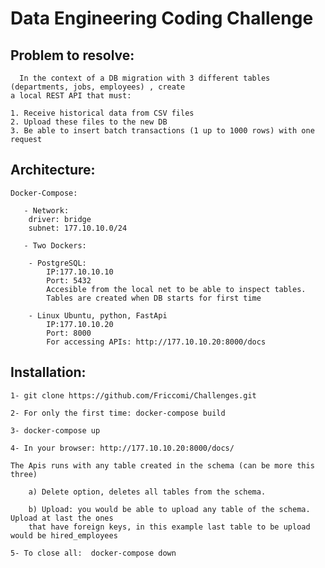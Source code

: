 # Data Engineering Coding Challenge


## Problem to resolve:

	  In the context of a DB migration with 3 different tables (departments, jobs, employees) , create
	a local REST API that must:

	1. Receive historical data from CSV files
	2. Upload these files to the new DB
	3. Be able to insert batch transactions (1 up to 1000 rows) with one request

## Architecture:

	Docker-Compose:
	   
	   - Network: 
	   	driver: bridge 
	   	subnet: 177.10.10.0/24
	   	
	   - Two Dockers:
	   	
	   	- PostgreSQL:
	   		IP:177.10.10.10
	   		Port: 5432
	   		Accesible from the local net to be able to inspect tables.
	   		Tables are created when DB starts for first time
	   		
	   	- Linux Ubuntu, python, FastApi
	   		IP:177.10.10.20
	   		Port: 8000
	   		For accessing APIs: http://177.10.10.20:8000/docs
	   		
## Installation:
	   		
	1- git clone https://github.com/Friccomi/Challenges.git

	2- For only the first time: docker-compose build

	3- docker-compose up

	4- In your browser: http://177.10.10.20:8000/docs/
		
	The Apis runs with any table created in the schema (can be more this three)
	
		a) Delete option, deletes all tables from the schema.
		
		b) Upload: you would be able to upload any table of the schema. Upload at last the ones 
		that have foreign keys, in this example last table to be upload would be hired_employees
	 			
	5- To close all:  docker-compose down

